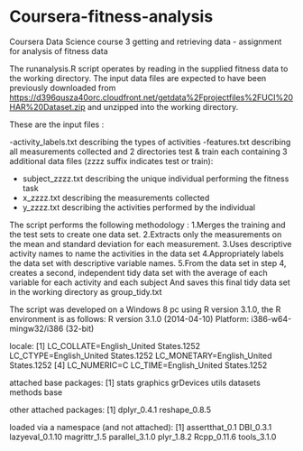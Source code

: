 # Coursera-fitness-analysis
Coursera Data Science course 3 getting and retrieving data - assignment for analysis of fitness data

The runanalysis.R script operates by reading in the supplied fitness data to the working directory. The  input data files are expected to have been previously downloaded from   https://d396qusza40orc.cloudfront.net/getdata%2Fprojectfiles%2FUCI%20HAR%20Dataset.zip             and unzipped into the working directory. 

These are the input files :

-activity_labels.txt     describing the types of activities
-features.txt            describing all measurements collected
and 2 directories test & train each containing 3 additional data files (zzzz suffix indicates test or train):
- subject_zzzz.txt      describing the unique individual performing the fitness task 
- x_zzzz.txt            describing the measurements collected
- y_zzzz.txt            describing the activities performed by the individual

The script performs the following methodology :
1.Merges the training and the test sets to create one data set.
2.Extracts only the measurements on the mean and standard deviation for each measurement. 
3.Uses descriptive activity names to name the activities in the data set
4.Appropriately labels the data set with descriptive variable names. 
5.From the data set in step 4, creates a second, independent tidy data set with the average of each variable for each activity and each subject
And saves this final tidy data set in the working directory as group_tidy.txt

The script was developed on a Windows 8 pc using R version 3.1.0, the R environment is as follows:
R version 3.1.0 (2014-04-10)
Platform: i386-w64-mingw32/i386 (32-bit)

locale:
[1] LC_COLLATE=English_United States.1252  LC_CTYPE=English_United States.1252    LC_MONETARY=English_United States.1252
[4] LC_NUMERIC=C                           LC_TIME=English_United States.1252    

attached base packages:
[1] stats     graphics  grDevices utils     datasets  methods   base     

other attached packages:
[1] dplyr_0.4.1   reshape_0.8.5

loaded via a namespace (and not attached):
[1] assertthat_0.1  DBI_0.3.1       lazyeval_0.1.10 magrittr_1.5    parallel_3.1.0  plyr_1.8.2      Rcpp_0.11.6     tools_3.1.0  
